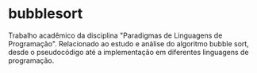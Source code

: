 # bubblesort
Trabalho acadêmico da disciplina "Paradigmas de Linguagens de Programação". Relacionado ao estudo e análise do algoritmo bubble sort, desde o pseudocódigo até a implementação em diferentes linguagens de programação.
